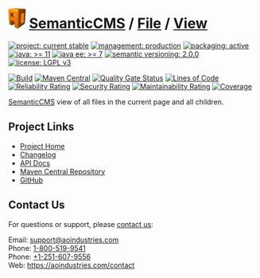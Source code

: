 # [<img src="ao-logo.png" alt="AO Logo" width="35" height="40">](https://github.com/ao-apps) [SemanticCMS](https://github.com/ao-apps/semanticcms) / [File](https://github.com/ao-apps/semanticcms-file) / [View](https://github.com/ao-apps/semanticcms-file-view)

[![project: current stable](https://semanticcms.com/ao-badges/project-current-stable.svg)](https://aoindustries.com/life-cycle#project-current-stable)
[![management: production](https://semanticcms.com/ao-badges/management-production.svg)](https://aoindustries.com/life-cycle#management-production)
[![packaging: active](https://semanticcms.com/ao-badges/packaging-active.svg)](https://aoindustries.com/life-cycle#packaging-active)  
[![java: &gt;= 11](https://semanticcms.com/ao-badges/java-11.svg)](https://docs.oracle.com/en/java/javase/11/)
[![java ee: &gt;= 7](https://semanticcms.com/ao-badges/javaee-7.svg)](https://docs.oracle.com/javaee/7/)
[![semantic versioning: 2.0.0](https://semanticcms.com/ao-badges/semver-2.0.0.svg)](http://semver.org/spec/v2.0.0.html)
[![license: LGPL v3](https://semanticcms.com/ao-badges/license-lgpl-3.0.svg)](https://www.gnu.org/licenses/lgpl-3.0)

[![Build](https://github.com/ao-apps/semanticcms-file-view/workflows/Build/badge.svg?branch=1.x)](https://github.com/ao-apps/semanticcms-file-view/actions?query=workflow%3ABuild)
[![Maven Central](https://maven-badges.herokuapp.com/maven-central/com.semanticcms/semanticcms-file-view/badge.svg)](https://maven-badges.herokuapp.com/maven-central/com.semanticcms/semanticcms-file-view)
[![Quality Gate Status](https://sonarcloud.io/api/project_badges/measure?branch=1.x&project=com.semanticcms%3Asemanticcms-file-view&metric=alert_status)](https://sonarcloud.io/dashboard?branch=1.x&id=com.semanticcms%3Asemanticcms-file-view)
[![Lines of Code](https://sonarcloud.io/api/project_badges/measure?branch=1.x&project=com.semanticcms%3Asemanticcms-file-view&metric=ncloc)](https://sonarcloud.io/component_measures?branch=1.x&id=com.semanticcms%3Asemanticcms-file-view&metric=ncloc)  
[![Reliability Rating](https://sonarcloud.io/api/project_badges/measure?branch=1.x&project=com.semanticcms%3Asemanticcms-file-view&metric=reliability_rating)](https://sonarcloud.io/component_measures?branch=1.x&id=com.semanticcms%3Asemanticcms-file-view&metric=Reliability)
[![Security Rating](https://sonarcloud.io/api/project_badges/measure?branch=1.x&project=com.semanticcms%3Asemanticcms-file-view&metric=security_rating)](https://sonarcloud.io/component_measures?branch=1.x&id=com.semanticcms%3Asemanticcms-file-view&metric=Security)
[![Maintainability Rating](https://sonarcloud.io/api/project_badges/measure?branch=1.x&project=com.semanticcms%3Asemanticcms-file-view&metric=sqale_rating)](https://sonarcloud.io/component_measures?branch=1.x&id=com.semanticcms%3Asemanticcms-file-view&metric=Maintainability)
[![Coverage](https://sonarcloud.io/api/project_badges/measure?branch=1.x&project=com.semanticcms%3Asemanticcms-file-view&metric=coverage)](https://sonarcloud.io/component_measures?branch=1.x&id=com.semanticcms%3Asemanticcms-file-view&metric=Coverage)

[SemanticCMS](https://github.com/ao-apps/semanticcms) view of all files in the current page and all children.

## Project Links
* [Project Home](https://semanticcms.com/file/view/)
* [Changelog](https://semanticcms.com/file/view/changelog)
* [API Docs](https://semanticcms.com/file/view/apidocs/)
* [Maven Central Repository](https://search.maven.org/artifact/com.semanticcms/semanticcms-file-view)
* [GitHub](https://github.com/ao-apps/semanticcms-file-view)

## Contact Us
For questions or support, please [contact us](https://aoindustries.com/contact):

Email: [support@aoindustries.com](mailto:support@aoindustries.com)  
Phone: [1-800-519-9541](tel:1-800-519-9541)  
Phone: [+1-251-607-9556](tel:+1-251-607-9556)  
Web: https://aoindustries.com/contact
